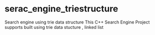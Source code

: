 # serac_engine_triestructure
Search engine using trie data structure
This C++ Search Engine Project supports built using trie data stucture , linked list 

